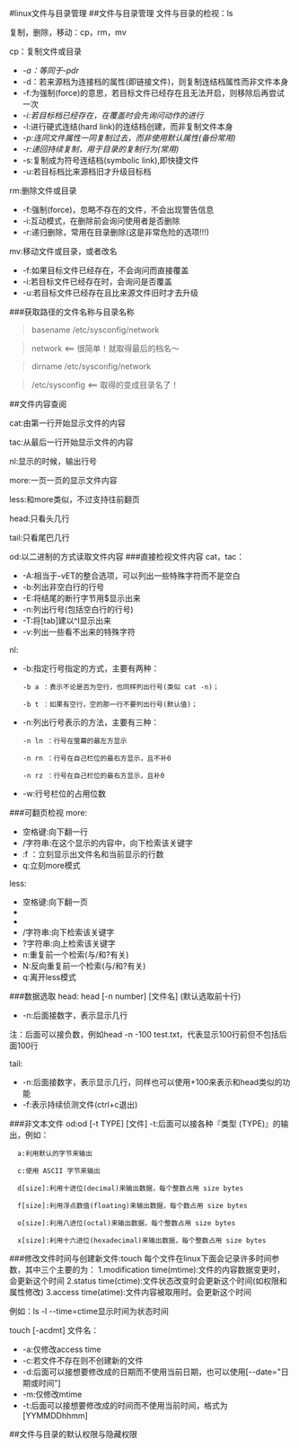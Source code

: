 #linux文件与目录管理
##文件与目录管理
文件与目录的检视：ls

复制，删除，移动：cp，rm，mv

cp：复制文件或目录
- *-a：等同于-pdr*
- -d：若来源档为连接档的属性(即链接文件)，则复制连结档属性而非文件本身
- -f:为强制(force)的意思，若目标文件已经存在且无法开启，则移除后再尝试一次
- *-i:若目标档已经存在，在覆盖时会先询问动作的进行*
- -l:进行硬式连结(hard link)的连结档创建，而非复制文件本身
- *-p:连同文件属性一同复制过去，而非使用默认属性(备份常用)*
- *-r:递回持续复制，用于目录的复制行为(常用)*
- -s:复制成为符号连结档(symbolic link),即快捷文件
- -u:若目标档比来源档旧才升级目标档

rm:删除文件或目录
- -f:强制(force)，忽略不存在的文件，不会出现警告信息
- -i:互动模式，在删除前会询问使用者是否删除
- -r:递归删除，常用在目录删除(这是非常危险的选项!!!)

mv:移动文件或目录，或者改名
- -f:如果目标文件已经存在，不会询问而直接覆盖
- -i:若目标文件已经存在时，会询问是否覆盖
- -u:若目标文件已经存在且比来源文件旧时才去升级

###获取路径的文件名称与目录名称

>basename /etc/sysconfig/network

>network         <== 很简单！就取得最后的档名～

>dirname /etc/sysconfig/network

>/etc/sysconfig <== 取得的变成目录名了！

##文件内容查阅

cat:由第一行开始显示文件的内容

tac:从最后一行开始显示文件的内容

nl:显示的时候，输出行号

more:一页一页的显示文件内容

less:和more类似，不过支持往前翻页

head:只看头几行

tail:只看尾巴几行

od:以二进制的方式读取文件内容
###直接检视文件内容
cat，tac：
- -A:相当于-vET的整合选项，可以列出一些特殊字符而不是空白
- -b:列出非空白行的行号
- -E:将结尾的断行字节用$显示出来
- -n:列出行号(包括空白行的行号)
- -T:将[tab]建以^I显示出来
- -v:列出一些看不出来的特殊字符

nl:
- -b:指定行号指定的方式，主要有两种：

      -b a ：表示不论是否为空行，也同样列出行号(类似 cat -n)；

      -b t ：如果有空行，空的那一行不要列出行号(默认值)；
- -n:列出行号表示的方法，主要有三种：

      -n ln ：行号在萤幕的最左方显示

      -n rn ：行号在自己栏位的最右方显示，且不补0

      -n rz ：行号在自己栏位的最右方显示，且补0

- -w:行号栏位的占用位数

###可翻页检视
more:
- 空格键:向下翻一行
- /字符串:在这个显示的内容中，向下检索该关键字
- :f ：立刻显示出文件名和当前显示的行数
- q:立刻more模式

less:
- 空格键:向下翻一页
- [pagedown]:向下翻一页
- [pageup]:向上翻一页
- /字符串:向下检索该关键字
- ?字符串:向上检索该关键字
- n:重复前一个检索(与/和?有关)
- N:反向重复前一个检索(与/和?有关)
- q:离开less模式

###数据选取
head: head [-n number] [文件名] (默认选取前十行)
- -n:后面接数字，表示显示几行

注：后面可以接负数，例如head -n -100 test.txt，代表显示100行前但不包括后面100行

tail:
- -n:后面接数字，表示显示几行，同样也可以使用+100来表示和head类似的功能
- -f:表示持续侦测文件(ctrl+c退出)

###非文本文件
od:od [-t TYPE] [文件]
-t:后面可以接各种『类型 (TYPE)』的输出，例如：

      a:利用默认的字节来输出

      c:使用 ASCII 字节来输出

      d[size]:利用十进位(decimal)来输出数据，每个整数占用 size bytes

      f[size]:利用浮点数值(floating)来输出数据，每个数占用 size bytes

      o[size]:利用八进位(octal)来输出数据，每个整数占用 size bytes

      x[size]:利用十六进位(hexadecimal)来输出数据，每个整数占用 size bytes

###修改文件时间与创建新文件:touch
每个文件在linux下面会记录许多时间参数，其中三个主要的为：
1.modification time(mtime):文件的内容数据变更时，会更新这个时间
2.status time(ctime):文件状态改变时会更新这个时间(如权限和属性修改)
3.access time(atime):文件内容被取用时。会更新这个时间

例如：ls -l --time=ctime显示时间为状态时间

touch [-acdmt] 文件名：
- -a:仅修改access time
- -c:若文件不存在则不创建新的文件
- -d:后面可以接想要修改成的日期而不使用当前日期，也可以使用[--date="日期或时间"]
- -m:仅修改mtime
- -t:后面可以接想要修改成的时间而不使用当前时间，格式为[YYMMDDhhmm]

##文件与目录的默认权限与隐藏权限

